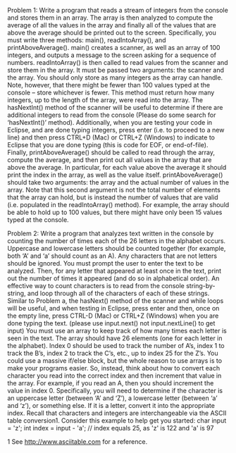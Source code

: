 
Problem 1:
Write a program that reads a stream of integers from the console and stores them in an array. The array is then analyzed to compute the average of all the values in the array and finally all of the values that are above the average should be printed out to the screen. Specifically, you must write three methods: main(), readIntoArray(), and printAboveAverage().
main() creates a scanner, as well as an array of 100 integers, and outputs a message to the screen asking for a sequence of numbers. readIntoArray() is then called to read values from the scanner and store them in the array. It must be passed two arguments: the scanner and the array. You should only store as many integers as the array can handle. Note, however, that there might be fewer than 100 values typed at the console – store whichever is fewer. This method must return how many integers, up to the length of the array, were read into the array. The hasNextInt() method of the scanner will be useful to determine if there are additional integers to read from the console (Please do some search for ‘hasNextInt()’ method). Additionally, when you are testing your code in Eclipse, and are done typing integers, press enter (i.e. to proceed to a new line) and then press CTRL+D (Mac) or CTRL+Z (Windows) to indicate to Eclipse that you are done typing (this is code for EOF, or end-of-file).
Finally, printAboveAverage() should be called to read through the array, compute the average, and then print out all values in the array that are above the average. In particular, for each value above the average it should print the index in the array, as well as the value itself. printAboveAverage() should take two arguments: the array and the actual number of values in the array. Note that this second argument is not the total number of elements that the array can hold, but is instead the number of values that are valid (i.e. populated in the readIntoArray() method). For example, the array should be able to hold up to 100 values, but there might have only been 15 values typed at the console.

Problem 2:
Write a program that analyzes text written in the console by counting the number of times each of the 26 letters in the alphabet occurs. Uppercase and lowercase letters should be counted together (for example, both ‘A’ and ‘a’ should count as an A). Any characters that are not letters should be ignored. You must prompt the user to enter the text to be analyzed. Then, for any letter that appeared at least once in the text, print out the number of times it appeared (and do so in alphabetical order). An effective way to count characters is to read from the console string-by-string, and loop through all of the characters of each of these strings. Similar to Problem a, the hasNext() method of the scanner and while loops will be useful, and when testing in Eclipse, press enter and then, once on the empty line, press CTRL-D (Mac) or CTRL+Z (Windows) when you are done typing the text. (please use input.next() not input.nextLine() to get input)
You must use an array to keep track of how many times each letter is seen in the text. The array should have 26 elements (one for each letter in the alphabet). Index 0 should be used to track the number of A’s, index 1 to track the B’s, index 2 to track the C’s, etc., up to index 25 for the Z’s. You could use a massive if/else block, but the whole reason to use arrays is to make your programs easier. So, instead, think about how to convert each character you read into the correct index and then increment that value in the array. For example, if you read an A, then you should increment the value in index 0. Specifically, you will need to determine if the character is an uppercase letter (between ‘A’ and ‘Z’), a lowercase letter (between ‘a’ and ‘z’), or something else. If it is a letter, convert it into the appropriate index. Recall that characters and integers are interchangeable via the ASCII table conversion1. Consider this example to help get you started:
char input = 'z';
int index = input - 'a'; // index equals 25, as 'z' is 122 and 'a' is 97



1 See http://www.asciitable.com for a reference.
